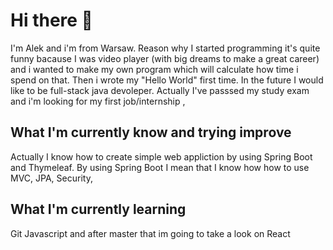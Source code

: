# Hi there 👋

I'm Alek and i'm from Warsaw. Reason why I started programming it's quite funny bacause I was video player (with big dreams to make a great career) and i wanted to make my own program which will calculate how time i spend on that. Then i wrote my "Hello World" first time. In the future I would like to be full-stack java devoleper. Actually I've passsed my study exam and i'm looking for my first job/internship ,

## What I'm currently know and trying improve

Actually I know how to create simple web appliction by using Spring Boot and Thymeleaf. By using Spring Boot I mean that I know how how to use MVC, JPA, Security,
 

## What I'm currently learning

Git 
Javascript and after master that im going to take a look on React




